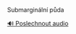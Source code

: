 
Submarginální půda

[🔊 Poslechnout audio](/data/7-paragraphs/audio/chapter_119/para_001-Submarginln-pda.mp3)
